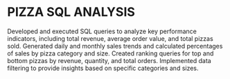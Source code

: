 # PIZZA SQL ANALYSIS
Developed and executed SQL queries to analyze key performance indicators, including total revenue, average order value, and total pizzas sold.
Generated daily and monthly sales trends and calculated percentages of sales by pizza category and size.
Created ranking queries for top and bottom pizzas by revenue, quantity, and total orders.
Implemented data filtering to provide insights based on specific categories and sizes.
